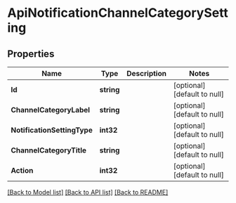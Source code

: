 # ApiNotificationChannelCategorySetting

## Properties
Name | Type | Description | Notes
------------ | ------------- | ------------- | -------------
**Id** | **string** |  | [optional] [default to null]
**ChannelCategoryLabel** | **string** |  | [optional] [default to null]
**NotificationSettingType** | **int32** |  | [optional] [default to null]
**ChannelCategoryTitle** | **string** |  | [optional] [default to null]
**Action** | **int32** |  | [optional] [default to null]

[[Back to Model list]](../README.md#documentation-for-models) [[Back to API list]](../README.md#documentation-for-api-endpoints) [[Back to README]](../README.md)



